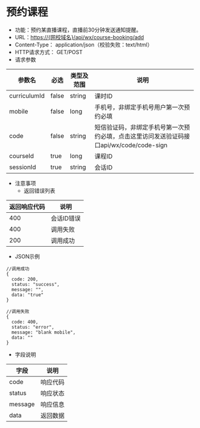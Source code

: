 # 预约课程

* 功能：预约某直播课程，直播前30分钟发送通知提醒。
* URL：[https://{网校域名}/api/wx/course-booking/add](https://{网校域名}/api/wx/course-booking/add)
* Content-Type： application/json（校验失败：text/html）
* HTTP请求方式： GET/POST
* 请求参数

| 参数名 | 必选 | 类型及范围 | 说明 |
| --- | --- | --- | --- |
| curriculumId | false | string | 课时ID |
| mobile | false | long | 手机号，非绑定手机号用户第一次预约必填 |
| code | false | string | 短信验证码，非绑定手机号第一次预约必填，点击这里访问发送验证码接口api/wx/code/code-sign |
| courseId | true | long | 课程ID |
| sessionId | true | string | 会话ID |

* 注意事项
  * 返回错误列表

| 返回响应代码 | 说明 |
| --- | --- |
| 400 |	会话ID错误 |
| 400 | 调用失败 |
| 200 | 调用成功 |

* JSON示例

```
//调用成功
{
  code: 200,
  status: "success",
  message: "",
  data: "true"
}

```
```
//调用失败
{
  code: 400,
  status: "error",
  message: "blank mobile",
  data: ""
}

```

* 字段说明

| 字段 | 说明 |
| --- | --- |
| code | 响应代码 |
| status | 响应状态 |
| message | 响应信息 |
| data | 返回数据 |

